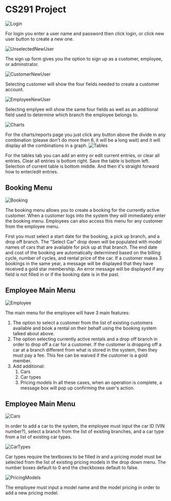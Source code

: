 # CS291 Project

![Login](https://github.com/efirdc/CS291_Project/blob/master/ImagesManual/login.PNG?raw=true)

For login you enter a user name and password then click login, or click new user button to create a new one.

![UnselectedNewUser](https://github.com/efirdc/CS291_Project/blob/mohammad/ImagesManual/newuserunselected.png?raw=true)

The sign up form gives you the option to sign up as a customer, employee, or adminstrator.

![CustomerNewUser](https://github.com/efirdc/CS291_Project/blob/mohammad/ImagesManual/newusercustomer.png?raw=true)

Selecting customer will show the four fields needed to create a customer account.

![EmployeeNewUser](https://github.com/efirdc/CS291_Project/blob/mohammad/ImagesManual/newuseremployee.png?raw=true)

Selecting emplyee will show the same four fields as well as an additional field used to determine which branch the employee belongs to.

![Charts](https://github.com/efirdc/CS291_Project/blob/master/ImagesManual/Chart.PNG?raw=true)

For the charts/reports page you just click any button above the divide in any combination (please don't do more then 6, it will be a long wait) and it will display all the combinations in a graph.
![Tables](https://github.com/efirdc/CS291_Project/blob/master/ImagesManual/tables.PNG?raw=true)

For the tables tab you can add an entry or edit current entries, or clear all entries. Clear all entries is bottom right. Save the table is bottom left. Selection of current table is bottom middle. And then it's straight forward how to enter/edit entries. 

## Booking Menu
![Booking](https://github.com/efirdc/CS291_Project/blob/cory/booking.png?raw=true)

The booking menu allows you to create a booking for the currently active customer. When a customer logs into the system they will immediately enter the booking menu. Employees can also access this menu for any customer from the employee menu.

First you must select a start date for the booking, a pick up branch, and a drop off branch. The "Select Car" drop down will be populated with model names of cars that are available for pick up at that branch. The end date and cost of the booking are automatically determined based on the billing cycle, number of cycles, and rental price of the car. If a customer makes 3 bookings in the same year, a message will be displayed that they have received a gold star membership. An error message will be displayed if any field is not filled in or if the booking date is in the past.

## Employee Main Menu
![Employee](https://github.com/efirdc/CS291_Project/blob/mohammad/ImagesManual/employeeform.png?raw=true)

The main menu for the employee will have 3 main features:
1. The option to select a customer from the list of existing customers available and book a rental on their behalf using the booking system talked about above.
2. The option selecting currently active rentals and a drop off branch in order to drop off a car for a customer. If the customer is dropping off a car at a branch different from what is stored in the system, then they must pay a fee. This fee can be waived if the customer is a gold member.
3. Add additional:
    1. Cars
    2. Car types
    3. Pricing models
In all these cases, when an operation is complete, a message box will pop up confirming the user's action.

## Employee Main Menu
![Cars](https://github.com/efirdc/CS291_Project/blob/mohammad/ImagesManual/addcar.png?raw=true)

In order to add a car to the system, the employee must input the car ID (VIN number?), select a branch from the list of existing branches, and a car type from a list of existing car types.

![CarTypes](https://github.com/efirdc/CS291_Project/blob/mohammad/ImagesManual/addcartype.png?raw=true)

Car types require the textboxes to be filled in and a pricing model must be selected from the list of existing pricing models in the drop down menu. The number boxes default to 0 and the checkboxes default to false.

![PricingModels](https://github.com/efirdc/CS291_Project/blob/mohammad/ImagesManual/addpricingmodel.png?raw=true)

The employee must input a model name and the model pricing in order to add a new pricing model.
